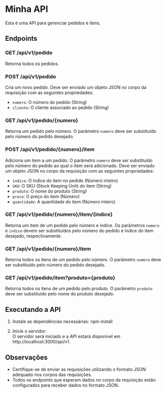 # Minha API

Esta é uma API para gerenciar pedidos e itens.

## Endpoints

### GET /api/v1/pedido

Retorna todos os pedidos.

### POST /api/v1/pedido

Cria um novo pedido. Deve ser enviado um objeto JSON no corpo da requisição com as seguintes propriedades:
- `numero`: O número do pedido (String)
- `cliente`: O cliente associado ao pedido (String)

### GET /api/v1/pedido/{numero}

Retorna um pedido pelo número. O parâmetro `numero` deve ser substituído pelo número do pedido desejado.

### POST /api/v1/pedido/{numero}/item

Adiciona um item a um pedido. O parâmetro `numero` deve ser substituído pelo número do pedido ao qual o item será adicionado. Deve ser enviado um objeto JSON no corpo da requisição com as seguintes propriedades:
- `indice`: O índice do item no pedido (Número inteiro)
- `SKU`: O SKU (Stock Keeping Unit) do item (String)
- `produto`: O nome do produto (String)
- `preco`: O preço do item (Número)
- `quantidade`: A quantidade do item (Número inteiro)

### GET /api/v1/pedido/{numero}/item/{indice}

Retorna um item de um pedido pelo número e índice. Os parâmetros `numero` e `indice` devem ser substituídos pelo número do pedido e índice do item desejado, respectivamente.

### GET /api/v1/pedido/{numero}/item

Retorna todos os itens de um pedido pelo número. O parâmetro `numero` deve ser substituído pelo número do pedido desejado.

### GET /api/v1/pedido/item?produto={produto}

Retorna todos os itens de um pedido pelo produto. O parâmetro `produto` deve ser substituído pelo nome do produto desejado.

## Executando a API

1. Instale as dependências necessárias:
  npm install

2. Inicie o servidor:   
O servidor será iniciado e a API estará disponível em http://localhost:3000/api/v1.

## Observações

- Certifique-se de enviar as requisições utilizando o formato JSON adequado nos corpos das requisições.
- Todos os endpoints que esperam dados no corpo da requisição estão configurados para receber dados no formato JSON.

